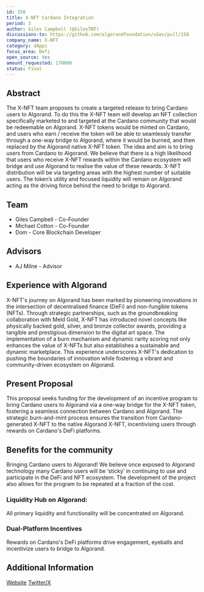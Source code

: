```yaml
---
id: 158
title: X-NFT Cardano Integration
period: 3
author: Giles Campbell (@GilesTNT)
discussions-to: https://github.com/algorandfoundation/xGov/pull/158
company_name: X-NFT
category: dApps
focus_area: Defi
open_source: Yes
amount_requested: 170000
status: Final
---
```


## Abstract

The X-NFT team proposes to create a targeted release to bring Cardano users to Algorand. To do this the X-NFT team will develop an NFT collection specifically marketed to and targeted at the Cardano community that would be redeemable on Algorand. X-NFT tokens would be minted on Cardano, and users who earn / receive the token will be able to seamlessly transfer through a one-way bridge to Algorand, where it would be burned, and then replaced by the Algorand native X-NFT token. The idea and aim is to bring users from Cardano to Algorand. We believe that there is a high likelihood that users who receive X-NFT rewards within the Cardano ecosystem will bridge and use Algorand to realise the value of these rewards. X-NFT distribution will be via targeting areas with the highest number of suitable users. The token’s utility and focused liquidity will remain on Algorand acting as the driving force behind the need to bridge to Algorand.

## Team

-   Giles Campbell - Co-Founder
-   Michael Cotton - Co-Founder
-   Dom - Core Blockchain Developer

## Advisors

-   AJ Milne - Advisor

## Experience with Algorand

X-NFT's journey on Algorand has been marked by pioneering innovations in the intersection of decentralised finance (DeFi) and non-fungible tokens (NFTs). Through strategic partnerships, such as the groundbreaking collaboration with Meld Gold, X-NFT has introduced novel concepts like physically backed gold, silver, and bronze collector awards, providing a tangible and prestigious dimension to the digital art space. The implementation of a burn mechanism and dynamic rarity scoring not only enhances the value of X-NFTs but also establishes a sustainable and dynamic marketplace. This experience underscores X-NFT's dedication to pushing the boundaries of innovation while fostering a vibrant and community-driven ecosystem on Algorand.

## Present Proposal

This proposal seeks funding for the development of an incentive program to bring Cardano users to Algorand via a one-way bridge for the X-NFT token, fostering a seamless connection between Cardano and Algorand. The strategic burn-and-mint process ensures the transition from Cardano-generated X-NFT to the native Algorand X-NFT, incentivising users through rewards on Cardano's DeFi platforms.

## Benefits for the community

Bringing Cardano users to Algorand! We believe once exposed to Algorand technology many Cardano users will be ‘sticky’ in continuing to use and participate in the DeFi and NFT ecosystem. The development of the project also allows for the program to be repeated at a fraction of the cost.

### Liquidity Hub on Algorand:

All primary liquidity and functionality will be concentrated on Algorand.

### Dual-Platform Incentives

Rewards on Cardano's DeFi platforms drive engagement, eyeballs and incentivize users to bridge to Algorand.

## Additional Information

[Website](https://www.x-nft.art/)
[Twitter/X](https://twitter.com/xNFT_ART)
